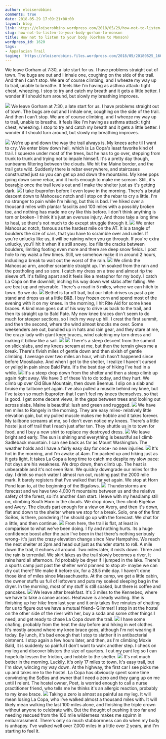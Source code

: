 ```yaml
---
author: eloiserobbins
comments: true
date: 2018-05-29 17:09:21+00:00
layout: blog
link: https://eloiserobbins.wordpress.com/2018/05/29/how-not-to-listen-to-your-body-gorham-to-monson/
slug: how-not-to-listen-to-your-body-gorham-to-monson
title: How not to listen to your body (Gorham to Monson)
wordpress_id: 1620
tags:
- Appalacian Trail
tagimg: 'https://eloiserobbins.files.wordpress.com/2018/05/20180525_160504.jpg'
---
```


We leave Gorham at 7:30, a late start for us. I have problems straight out of town. The bugs are out and I inhale one, coughing on the side of the trail. And then I can't stop. We are of course climbing, and I wheeze my way up to trail, unable to breathe. It feels like I'm having as asthma attack: tight chest, wheezing. I stop to try and catch my breath and it gets a little better. I wonder if I should turn around, but slowly my breathing improves.


[![](https://eloiserobbins.files.wordpress.com/2018/05/20180525_160504.jpg)](https://eloiserobbins.files.wordpress.com/2018/05/20180525_160504.jpg)
We leave Gorham at 7:30, a late start for us. I have problems straight out of town. The bugs are out and I inhale one, coughing on the side of the trail. And then I can't stop. We are of course climbing, and I wheeze my way up to trail, unable to breathe. It feels like I'm having as asthma attack: tight chest, wheezing. I stop to try and catch my breath and it gets a little better. I wonder if I should turn around, but slowly my breathing improves.

[![](https://eloiserobbins.files.wordpress.com/2018/05/20180525_125312.jpg)](https://eloiserobbins.files.wordpress.com/2018/05/20180525_125312.jpg)
We're up and down the way the trail always is. My knees ache til I want to cry. We enter blow down hell,  which is La Copa's least favorite kind of trail. I squeeze under most of the trees, but he has to go over, stepping from trunk to trunk and trying not to impale himself. It's a pretty day though, sunbeams filtering between the clouds. We hit the Maine border, and the trail gets wild. Suddenly there is rebar everywhere, and staircases constructed just so you can get up and down the mountains. My knee pops going down some rebar, and it hurts enough to make me scream. Still, it's bearable once the trail levels out and I make the shelter just as it's getting dark.
[![](https://eloiserobbins.files.wordpress.com/2018/05/20180525_171533.jpg)](https://eloiserobbins.files.wordpress.com/2018/05/20180525_171533.jpg)
I take ibuprofen before I even leave in the morning. There's a brutal descent down to Mahoosuc notch and I stop on the rebar to cry a little. I'm no stranger to pain while I'm hiking, but this is bad. I've hiked over a thousand miles with plantar fasciitis and 100 miles with a possibly broken toe, and nothing has made me cry like this before. I don't think anything is torn or broken- I think it's just an overuse injury. And those take a long time to heal, so there's not much to do except struggle through it.
[![](https://eloiserobbins.files.wordpress.com/2018/05/20180525_185053.jpg)](https://eloiserobbins.files.wordpress.com/2018/05/20180525_185053.jpg)
We enter Mahoosuc notch, famous as the hardest mile on the AT. It is a tangle of boulders the size of cars, that you have to scramble over and under. If you're unlucky like us, it will be raining when you go through. If you're extra unlucky, you'll hit it when it's still snowy. Ice fills the cracks between boulders, limiting footing even more and there are deep snow fields. I post hole to my waist a few times. Still, we somehow make it in around 2 hours, including a break to wait out the worst of the rain.
[![](https://eloiserobbins.files.wordpress.com/2018/05/20180526_070803.jpg)](https://eloiserobbins.files.wordpress.com/2018/05/20180526_070803.jpg)
We climb the Mahoosuc arm, another scramble straight up. I'm soaked from the rain and the postholing and so sore. I catch my dress on a tree and almost rip the sleeve off. It's falling apart and it feels like a metaphor for my body. I catch La Copa on the downhill, inching his way down wet slabs after falling. We are beat up and miserable. There's a road in 5 miles, where we can hitch to town. So we do.
[![](https://eloiserobbins.files.wordpress.com/2018/05/20180527_152614.jpg)](https://eloiserobbins.files.wordpress.com/2018/05/20180527_152614.jpg)
Bethel is far off trail, but our hitch drives us past a pie stand and drops us at a little B&B. I buy frozen corn and spend most of the evening with it on my knees. In the morning, I hit Rite Aid for some knee braces. A kind man goes out of his way to drive us back to the trail, and then its straight up to Bald Pate. My new knee braces don't seem to do much for steeper sections, so I inch my way up hill. I crest the first summit, and then the second, where the wind almost knocks me over. Some weekenders are out, bundled up in hats and rain gear, and they stare at me, the crazy lady with giant knee braces, wind catching my torn dress and making it billow like a sail.
[![](https://eloiserobbins.files.wordpress.com/2018/05/20180527_173030.jpg)](https://eloiserobbins.files.wordpress.com/2018/05/20180527_173030.jpg)
[![](https://eloiserobbins.files.wordpress.com/2018/05/20180528_081727.jpg)](https://eloiserobbins.files.wordpress.com/2018/05/20180528_081727.jpg)
There's a steep descent from the summit on slick slabs, and my knees scream at me, but then the terrain gives me a break. There's fivish miles of gentle down and then sixish of gentle climbing. I average over two miles an hour, which hasn't happened since before Moosilauke. And when I get to the shelter, I realize I haven't cursed or yelled in pain since Bald Pate. It's the best day of hiking I've had in a while.
[![](https://eloiserobbins.files.wordpress.com/2018/05/20180528_160557.jpg)](https://eloiserobbins.files.wordpress.com/2018/05/20180528_160557.jpg)
It's a steep drop down from the shelter and then a steep climb up again right away. We have 3 of these Vs to do today, and they hurt. We climb up over Old Blue Mountain, then down Beemus. I slip on a slab and bruise my tailbone yet again. I've also pulled a muscle behind my knee, but I've taken so much Ibuprofen that I can't feel my knees themselves, so that is good. I get some decent views, in the gaps between trees and looking out across slabs. Maine is beautiful: lush and green and ruggged.
[![](https://eloiserobbins.files.wordpress.com/2018/05/20180530_103009.jpg)](https://eloiserobbins.files.wordpress.com/2018/05/20180530_103009.jpg)
We have ten miles to Rangely in the morning. They are easy miles- relatively little elevation gain, but my pulled muscle makes me hobble and it takes forever. My tailbone screams at me, so I don't even notice my knees. There's a little hostel just off trail that I reach just after ten. They shuttle us in to town for food, and I buy a new shirt to replace my destroyed dress.
[![](https://eloiserobbins.files.wordpress.com/2018/05/20180531_132338.jpg)](https://eloiserobbins.files.wordpress.com/2018/05/20180531_132338.jpg)
We leave bright and early. The sun is shining and everything is beautiful as I climb Sadleback mountain. I can see back as far as Mount Washington. The weather holds and I have a fairly easy day for once- no new injuries.
[![](https://eloiserobbins.files.wordpress.com/2018/05/20180531_152534.jpg)](https://eloiserobbins.files.wordpress.com/2018/05/20180531_152534.jpg)
It's hot in the morning, and I'm awake at 4am. I'm packed up and hiking just as it gets light. It takes La Copa a long time to catch me despite my slow pace: hot days are his weakness. We drop down, then climb up. The heat is unbearable and it's not even 9am. We quickly downgrade our miles for the day. I drink so much water I almost run out, rushing past the 2000 mile mark. It barely registers that I've walked that far yet again. We stop at Horn Pond lean to, at the beginning of the Bigalows. 
[![](https://eloiserobbins.files.wordpress.com/2018/05/20180601_063010.jpg)](https://eloiserobbins.files.wordpress.com/2018/05/20180601_063010.jpg)
Thunderstorms are forecast and we have two 4,000 ft mountains between us and the relative safety of the forest, so it's another 4am start. I leave with my headlamp still on, climbing South Horn in the clouds. We drop down, then climb Bigelow and Avery. The clouds part enough for a view on Avery, and then it's down, flat and down to the shelter where we stop for a break. Solo, one of the first SoBos, is there, pondering if he should go up with the forecast. We chat for a little, and then continue.
[![](https://eloiserobbins.files.wordpress.com/2018/05/20180601_063724.jpg)](https://eloiserobbins.files.wordpress.com/2018/05/20180601_063724.jpg)
From here, the trail is flat, at least in comparison to what we've been doing. I fly and nothing hurts. Its a huge confidence boost after the pain I've been in that there's nothing seriously wrong- it's just the crazy elevation  change since New Hampshire. We reach the next shelter at 2pm and head out just as thunder starts to roll. A mile down the trail, it echoes all around. Two miles later, it mists down. Three and the rain is torrential. We skirt lakes as the trail slowly becomes a river. It rains hard all afternoon. I'd probably be dryer if I jumped in the lake. There's a sports camp just past the shelter we'd planned to stop at- maybe we can dry out there? We make it before six, for a 28.5 mile day. I haven't done those kind of miles since Massachusetts. At the camp, we get a little cabin, the owner stuffs us full of leftovers and puts my soaked sleeping bag in the dryer. In the morning, most of my stuff is still soaked, but there is coffee and pancakes.
[![](https://eloiserobbins.files.wordpress.com/2018/05/20180602_091700.jpg)](https://eloiserobbins.files.wordpress.com/2018/05/20180602_091700.jpg)
We leave after breakfast. It's 3 miles to the Kennebec, where we have to take a canoe across. Heatwave is already waiting. She is finishing up her hike from last year and it only takes five minutes of chatting for us to figure out we have a mutual friend- Glimmer! I stop in at the hostel on the other side of the river with her, buy a soda and some other things I need, and get ready to chase La Copa down the trail.
[![](https://eloiserobbins.files.wordpress.com/2018/05/20180602_132123.jpg)](https://eloiserobbins.files.wordpress.com/2018/05/20180602_132123.jpg)
I have some chafing, probably from the heat the day before and hiking in wet clothes. It's mostly around where my knee brace goes, although I'm not wearing it today. By lunch, it's bad enough that I stop to slather it in antibacterial ointment. I stop again a few hours later, and then, as I'm climbing Moxie Bald, it is suddenly so painful I don't want to walk another step. I check on my leg and discover blisters the size of quarters. I cut my pant leg so I can hopefully lessen the friction, and hobble to the shelter. 
[![](https://eloiserobbins.files.wordpress.com/2018/05/20180603_095525.jpg)](https://eloiserobbins.files.wordpress.com/2018/05/20180603_095525.jpg)
It's not much better in the morning. Luckily, it's only 17 miles to town. It's easy trail, but I'm slow, wincing my way down. At the highway, the first car I see picks me up and takes me to the hostel. La Copa has obviously spent some time convincing the SoBos and owner that I need a zero and they gang up on me until I relent. The hostel owner, Poet, is worried enough to call a nurse practitioner friend, who tells me he thinks it's an allergic reaction, probably to my knee brace.
![](/storage/5D7C-6FFD/DCIM/Camera/20180601_063445.jpg)
Taking a zero is almost as painful as my leg. It will mean losing La Copa, who I've walked almost a thousand miles with. It will likely mean walking the last 100 miles alone, and finishing the triple crown without anyone to celebrate with. But the thought of pushing it too far and needing rescued from the 100 mile wilderness makes me squirm in embarrassment. There's only so much stubbornness can do when my body is unhappy. I've walked well over 7,000 miles in a little over 2 years, and I'm starting to feel it.
